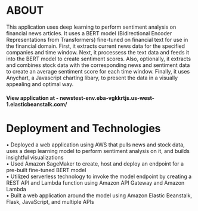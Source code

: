 # ABOUT

This application uses deep learning to perform sentiment analysis on financial news articles. It uses a BERT model (Bidirectional Encoder Representations from Transformers) fine-tuned on financial text for use in the financial domain. First, it extracts current news data for the specified companies and time window. Next, it processess the text data and feeds it into the BERT model to create sentiment scores. Also, optionally, it extracts and combines stock data with the corresponding news and sentiment data to create an average sentiment score for each time window. Finally, it uses Anychart, a Javascript charting libary, to present the data in a visually appealing and optimal way.  
#### View application at - newstest-env.eba-vgkkrtjs.us-west-1.elasticbeanstalk.com/  

# Deployment and Technologies
•	Deployed a web application using AWS that pulls news and stock data, uses a deep learning model to perform sentiment analysis on it, and builds insightful visualizations  
•	Used Amazon SageMaker to create, host and deploy an endpoint for a pre-built fine-tuned BERT model  
•	Utilized serverless technology to invoke the model endpoint by creating a REST API and Lambda function using Amazon API Gateway and Amazon Lambda  
•	Built a web application around the model using Amazon Elastic Beanstalk, Flask, JavaScript, and multiple APIs  

